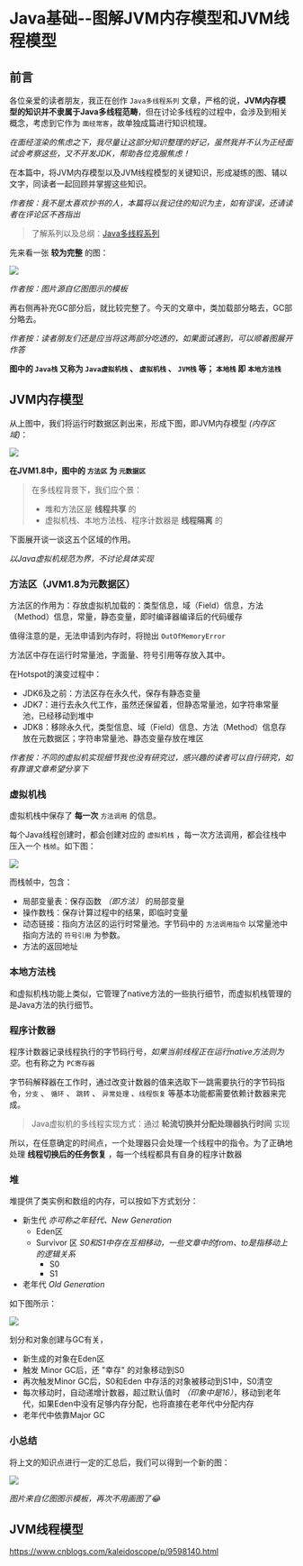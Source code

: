 # Java基础--图解JVM内存模型和JVM线程模型

## 前言

各位亲爱的读者朋友，我正在创作 `Java多线程系列` 文章，严格的说，**JVM内存模型的知识并不隶属于Java多线程范畴**，但在讨论多线程的过程中，会涉及到相关概念，考虑到它作为 `面经常客`，故单独成篇进行知识梳理。

*在面经渲染的焦虑之下，我尽量让这部分知识整理的好记，虽然我并不认为正经面试会考察这些，又不开发JDK，帮助各位克服焦虑！*

在本篇中，将JVM内存模型以及JVM线程模型的关键知识，形成凝练的图、辅以文字，同读者一起回顾并掌握这些知识。

*作者按：我不是太喜欢抄书的人，本篇将以我记住的知识为主，如有谬误，还请读者在评论区不吝指出*

> 了解系列以及总纲：[Java多线程系列](todo)

先来看一张 **较为完整** 的图：

![](./post_37/jvm_memory_structure.png)

*作者按：图片源自亿图图示的模板*

再右侧再补充GC部分后，就比较完整了。今天的文章中，类加载部分略去，GC部分略去。

*作者按：读者朋友们还是应当将这两部分吃透的，如果面试遇到，可以顺着图展开作答*

**图中的 `Java栈` 又称为 `Java虚拟机栈` 、 `虚拟机栈` 、 `JVM栈` 等； `本地栈` 即 `本地方法栈`** 

## JVM内存模型

从上图中，我们将运行时数据区剥出来，形成下图，即JVM内存模型 _(内存区域)_：

![](./post_37/jvm_memory.png)

**在JVM1.8中，图中的 `方法区` 为 `元数据区`**

> 在多线程背景下，我们应个景：
> 
> * 堆和方法区是 **线程共享** 的
> * 虚拟机栈、本地方法栈、程序计数器是 **线程隔离** 的

下面展开谈一谈这五个区域的作用。

*以Java虚拟机规范为界，不讨论具体实现*


### 方法区（JVM1.8为元数据区）

方法区的作用为：存放虚拟机加载的：类型信息，域（Field）信息，方法（Method）信息，常量，静态变量，即时编译器编译后的代码缓存

值得注意的是，无法申请到内存时，将抛出 `OutOfMemoryError`

方法区中存在运行时常量池，字面量、符号引用等存放入其中。

在Hotspot的演变过程中：

* JDK6及之前：方法区存在永久代，保存有静态变量
* JDK7：进行去永久代工作，虽然还保留着，但静态常量池，如字符串常量池，已经移动到堆中
* JDK8：移除永久代，类型信息、域（Field）信息、方法（Method）信息存放在元数据区；字符串常量池、静态变量存放在堆区

*作者按：不同的虚拟机实现细节我也没有研究过，感兴趣的读者可以自行研究，如有靠谱文章希望分享下*

### 虚拟机栈

虚拟机栈中保存了 **每一次** `方法调用` 的信息。

每个Java线程创建时，都会创建对应的 `虚拟机栈` ，每一次方法调用，都会往栈中压入一个 `栈帧`。如下图：

![](./post_37/stack_frame.png)

而栈帧中，包含：

* 局部变量表：保存函数 *（即方法）* 的局部变量
* 操作数栈：保存计算过程中的结果，即临时变量
* 动态链接：指向方法区的运行时常量池。字节码中的 `方法调用指令` 以常量池中指向方法的 `符号引用` 为参数。
* 方法的返回地址

### 本地方法栈

和虚拟机栈功能上类似，它管理了native方法的一些执行细节，而虚拟机栈管理的是Java方法的执行细节。

### 程序计数器

程序计数器记录线程执行的字节码行号，*如果当前线程正在运行native方法则为空*。也有称之为 `PC寄存器`

字节码解释器在工作时，通过改变计数器的值来选取下一跳需要执行的字节码指令，`分支` 、 `循环` 、
`跳转` 、 `异常处理` 、`线程恢复` 等基本功能都需要依赖计数器来完成。

> Java虚拟机的多线程实现方式：通过 **轮流切换并分配处理器执行时间** 实现

所以，在任意确定的时间点，一个处理器只会处理一个线程中的指令。为了正确地处理 **线程切换后的任务恢复** ，每一个线程都具有自身的程序计数器

### 堆

堆提供了类实例和数组的内存，可以按如下方式划分：

* 新生代 *亦可称之年轻代、New Generation*
    * Eden区
    * Survivor 区 *S0和S1中存在互相移动，一些文章中的from、to是指移动上的逻辑关系*
        * S0
        * S1
* 老年代 *Old Generation*

如下图所示：

![](./post_37/jvm_heap.png)

划分和对象创建与GC有关，

* 新生成的对象在Eden区
* 触发 Minor GC后，还 "幸存" 的对象移动到S0
* 再次触发Minor GC后，S0和Eden 中存活的对象被移动到S1中，S0清空
* 每次移动时，自动递增计数器，超过默认值时 *（印象中是16）*，移动到老年代，如果Eden中没有足够内存分配，也将直接在老年代中分配内存
* 老年代中依靠Major GC


### 小总结

将上文的知识点进行一定的汇总后，我们可以得到一个新的图：

![](./post_37/JVM_1_8.jpg)

*图片来自亿图图示模板，再次不用画图了😂*


## JVM线程模型

https://www.cnblogs.com/kaleidoscope/p/9598140.html





